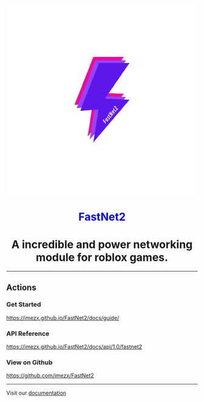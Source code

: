 <div align="center">
	<img src="public/header.png" alt="FastNet2 icon" />
    <h1><span style="color:blue;">FastNet2</span></h1>
    <p><h1>A incredible and power networking module for roblox games.</h1></p>
</div>

---

## Actions
  ### Get Started
  https://imezx.github.io/FastNet2/docs/guide/
  
  ### API Reference
  https://imezx.github.io/FastNet2/docs/api/1.0/fastnet2
  
  ### View on Github
  https://github.com/imezx/FastNet2
  
---

Visit our [documentation](https://imezx.github.io/FastNet2)

